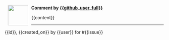 <a href="https://github.com/{{github_user}}"><img src="https://avatars.githubusercontent.com/{{github_user}}" align="left" width="64" height="64" hspace="10"></img></a> **Comment by [{{github_user_full}}](https://github.com/{{github_user}})**

{{content}}

----

{{id}}, {{created_on}} by {{user}} for \#{{issue}}